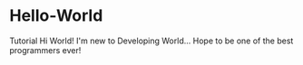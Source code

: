# Hello-World
Tutorial
Hi World!
I'm new to Developing World... Hope to be one of the best programmers ever!
